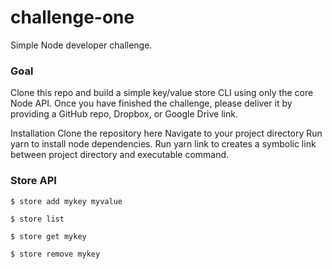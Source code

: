 # challenge-one
Simple Node developer challenge.

### Goal
Clone this repo and build a simple key/value store CLI using only the core Node API. Once you have finished the challenge, please deliver it by providing a GitHub repo, Dropbox, or Google Drive link.

Installation
  Clone the repository here
  Navigate to your project directory
  Run yarn to install node dependencies.
  Run yarn link to creates a symbolic link between project directory and executable command.

### Store API

`$ store add mykey myvalue`

`$ store list`

`$ store get mykey`

`$ store remove mykey`
